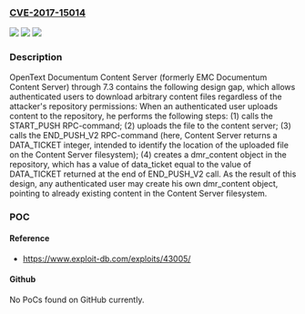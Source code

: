 ### [CVE-2017-15014](https://cve.mitre.org/cgi-bin/cvename.cgi?name=CVE-2017-15014)
![](https://img.shields.io/static/v1?label=Product&message=n%2Fa&color=blue)
![](https://img.shields.io/static/v1?label=Version&message=n%2Fa&color=blue)
![](https://img.shields.io/static/v1?label=Vulnerability&message=n%2Fa&color=brighgreen)

### Description

OpenText Documentum Content Server (formerly EMC Documentum Content Server) through 7.3 contains the following design gap, which allows authenticated users to download arbitrary content files regardless of the attacker's repository permissions: When an authenticated user uploads content to the repository, he performs the following steps: (1) calls the START_PUSH RPC-command; (2) uploads the file to the content server; (3) calls the END_PUSH_V2 RPC-command (here, Content Server returns a DATA_TICKET integer, intended to identify the location of the uploaded file on the Content Server filesystem); (4) creates a dmr_content object in the repository, which has a value of data_ticket equal to the value of DATA_TICKET returned at the end of END_PUSH_V2 call. As the result of this design, any authenticated user may create his own dmr_content object, pointing to already existing content in the Content Server filesystem.

### POC

#### Reference
- https://www.exploit-db.com/exploits/43005/

#### Github
No PoCs found on GitHub currently.

